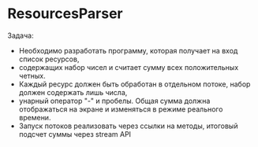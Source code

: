 # ResourcesParser
Задача:
 * Необходимо разработать программу, которая получает на вход список ресурсов,
 * содержащих набор чисел и считает сумму всех положительных четных.
 * Каждый ресурс должен быть обработан в отдельном потоке, набор должен содержать лишь числа,
 * унарный оператор "-" и пробелы. Общая сумма должна отображаться на экране и изменяться в режиме реального времени.
 * Запуск потоков реализовать через ссылки на методы, итоговый подсчет суммы через stream API

